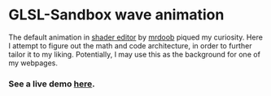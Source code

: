 # GLSL-Sandbox wave animation
The default animation in [shader editor](https://github.com/mrdoob/glsl-sandbox) by [mrdoob](https://github.com/mrdoob) piqued my curiosity. Here I attempt to figure out the math and code architecture, in order to further tailor it to my liking. Potentially, I may use this as the background for one of my webpages.

### See a live demo [here](https://jiramehr.github.io/tweaking-glsl-sandbox/static/website.html).
